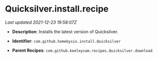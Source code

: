 # Quicksilver.install.recipe

_Last updated 2021-12-23 19:58:07Z_

- **Description**: Installs the latest version of Quicksilver.

- **Identifier**: `com.github.homebysix.install.Quicksilver`

- **Parent Recipes**: `com.github.keeleysam.recipes.Quicksilver.download`